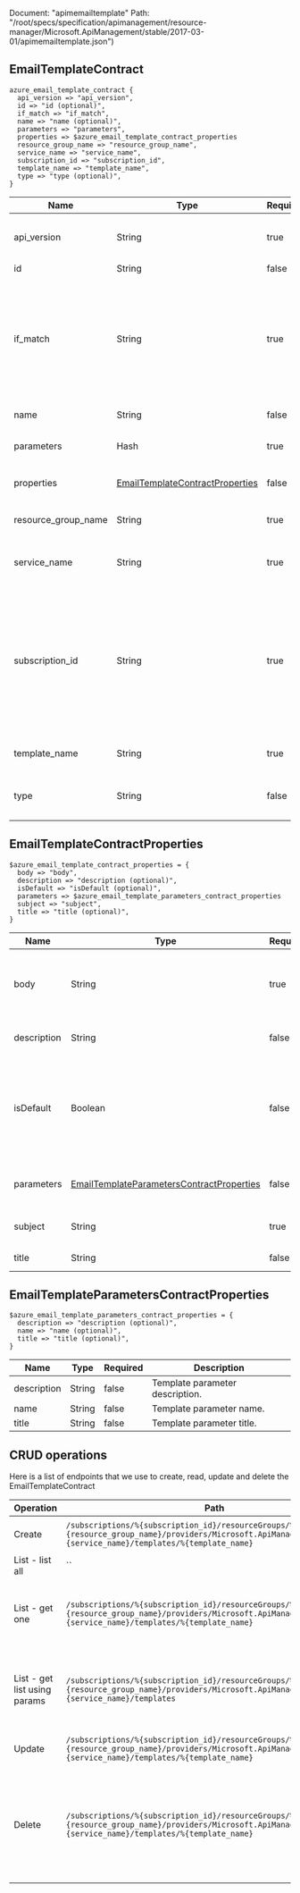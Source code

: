 Document: "apimemailtemplate"
Path: "/root/specs/specification/apimanagement/resource-manager/Microsoft.ApiManagement/stable/2017-03-01/apimemailtemplate.json")

## EmailTemplateContract

```puppet
azure_email_template_contract {
  api_version => "api_version",
  id => "id (optional)",
  if_match => "if_match",
  name => "name (optional)",
  parameters => "parameters",
  properties => $azure_email_template_contract_properties
  resource_group_name => "resource_group_name",
  service_name => "service_name",
  subscription_id => "subscription_id",
  template_name => "template_name",
  type => "type (optional)",
}
```

| Name        | Type           | Required       | Description       |
| ------------- | ------------- | ------------- | ------------- |
|api_version | String | true | Version of the API to be used with the client request. |
|id | String | false | Resource ID. |
|if_match | String | true | The entity state (Etag) version of the Email Template to delete. A value of '*' can be used for If-Match to unconditionally apply the operation. |
|name | String | false | Resource name. |
|parameters | Hash | true | Email Template update parameters. |
|properties | [EmailTemplateContractProperties](#emailtemplatecontractproperties) | false | Email Template entity contract properties. |
|resource_group_name | String | true | The name of the resource group. |
|service_name | String | true | The name of the API Management service. |
|subscription_id | String | true | Subscription credentials which uniquely identify Microsoft Azure subscription. The subscription ID forms part of the URI for every service call. |
|template_name | String | true | Email Template Name Identifier. |
|type | String | false | Resource type for API Management resource. |
        
## EmailTemplateContractProperties

```puppet
$azure_email_template_contract_properties = {
  body => "body",
  description => "description (optional)",
  isDefault => "isDefault (optional)",
  parameters => $azure_email_template_parameters_contract_properties
  subject => "subject",
  title => "title (optional)",
}
```

| Name        | Type           | Required       | Description       |
| ------------- | ------------- | ------------- | ------------- |
|body | String | true | Email Template Body. This should be a valid XDocument |
|description | String | false | Description of the Email Template. |
|isDefault | Boolean | false | Whether the template is the default template provided by Api Management or has been edited. |
|parameters | [EmailTemplateParametersContractProperties](#emailtemplateparameterscontractproperties) | false | Email Template Parameter values. |
|subject | String | true | Subject of the Template. |
|title | String | false | Title of the Template. |
        
## EmailTemplateParametersContractProperties

```puppet
$azure_email_template_parameters_contract_properties = {
  description => "description (optional)",
  name => "name (optional)",
  title => "title (optional)",
}
```

| Name        | Type           | Required       | Description       |
| ------------- | ------------- | ------------- | ------------- |
|description | String | false | Template parameter description. |
|name | String | false | Template parameter name. |
|title | String | false | Template parameter title. |



## CRUD operations

Here is a list of endpoints that we use to create, read, update and delete the EmailTemplateContract

| Operation | Path | Verb | Description | OperationID |
| ------------- | ------------- | ------------- | ------------- | ------------- |
|Create|`/subscriptions/%{subscription_id}/resourceGroups/%{resource_group_name}/providers/Microsoft.ApiManagement/service/%{service_name}/templates/%{template_name}`|Put|Updates an Email Template.|EmailTemplate_CreateOrUpdate|
|List - list all|``||||
|List - get one|`/subscriptions/%{subscription_id}/resourceGroups/%{resource_group_name}/providers/Microsoft.ApiManagement/service/%{service_name}/templates/%{template_name}`|Get|Gets the details of the email template specified by its identifier.|EmailTemplate_Get|
|List - get list using params|`/subscriptions/%{subscription_id}/resourceGroups/%{resource_group_name}/providers/Microsoft.ApiManagement/service/%{service_name}/templates`|Get|Lists a collection of properties defined within a service instance.|EmailTemplate_ListByService|
|Update|`/subscriptions/%{subscription_id}/resourceGroups/%{resource_group_name}/providers/Microsoft.ApiManagement/service/%{service_name}/templates/%{template_name}`|Put|Updates an Email Template.|EmailTemplate_CreateOrUpdate|
|Delete|`/subscriptions/%{subscription_id}/resourceGroups/%{resource_group_name}/providers/Microsoft.ApiManagement/service/%{service_name}/templates/%{template_name}`|Delete|Reset the Email Template to default template provided by the API Management service instance.|EmailTemplate_Delete|